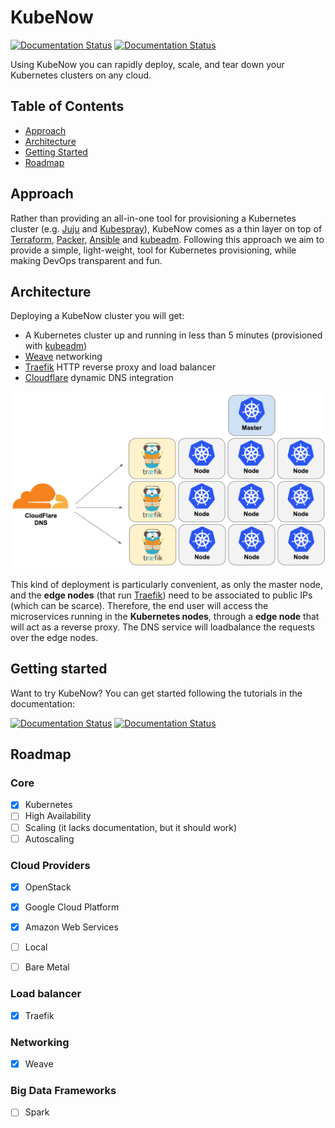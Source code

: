 # KubeNow

[![Documentation Status](https://readthedocs.org/projects/kubenow/badge/?version=0.0.1b1)](http://kubenow.readthedocs.io/en/0.0.1b1/?badge=0.0.1b1)
[![Documentation Status](https://readthedocs.org/projects/kubenow/badge/?version=latest)](http://kubenow.readthedocs.io/en/latest/?badge=latest)

Using KubeNow you can rapidly deploy, scale, and tear down your Kubernetes clusters on any cloud.

## Table of Contents

- [Approach](#approach)
- [Architecture](#architecture)
- [Getting Started](#getting-started)
- [Roadmap](#roadmap)

## Approach
Rather than providing an all-in-one tool for provisioning a Kubernetes cluster (e.g. [Juju](https://jujucharms.com/) and [Kubespray](https://github.com/kubespray/kargo-cli)), KubeNow comes as a thin layer on top of [Terraform](https://www.terraform.io/), [Packer](https://www.packer.io/), [Ansible](https://www.ansible.com/) and [kubeadm](http://kubernetes.io/docs/getting-started-guides/kubeadm). Following this approach we aim to provide a simple, light-weight, tool for Kubernetes provisioning, while making DevOps transparent and fun.

## Architecture
Deploying a KubeNow cluster you will get:

 - A Kubernetes cluster up and running in less than 5 minutes (provisioned with [kubeadm](http://kubernetes.io/docs/getting-started-guides/kubeadm/))
 - [Weave](https://www.weave.works/) networking
 - [Traefik](https://traefik.io/) HTTP reverse proxy and load balancer
 - [Cloudflare](https://www.cloudflare.com/) dynamic DNS integration

![GitHub Logo](/architecture.png)

This kind of deployment is particularly convenient, as only the master node, and the **edge nodes** (that run [Traefik](https://traefik.io/)) need to be associated to public IPs (which can be scarce). Therefore, the end user will access the microservices running in the **Kubernetes nodes**, through a **edge node** that will act as a reverse proxy. The DNS service will loadbalance the requests over the edge nodes.

## Getting started

Want to try KubeNow? You can get started following the tutorials in the documentation:

[![Documentation Status](https://readthedocs.org/projects/kubenow/badge/?version=0.0.1b1)](http://kubenow.readthedocs.io/en/0.0.1b1/?badge=0.0.1b1)
[![Documentation Status](https://readthedocs.org/projects/kubenow/badge/?version=latest)](http://kubenow.readthedocs.io/en/latest/?badge=latest)

## Roadmap

### Core
- [x] Kubernetes
- [ ] High Availability
- [ ] Scaling (it lacks documentation, but it should work)
- [ ] Autoscaling

### Cloud Providers
- [x] OpenStack
- [x] Google Cloud Platform
- [x] Amazon Web Services
- [ ] Local
- [ ] Bare Metal


### Load balancer
- [x] Traefik

### Networking
- [x] Weave

### Big Data Frameworks
- [ ] Spark
